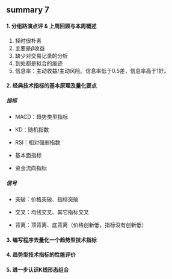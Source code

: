 ## summary 7

#### 1. 分组路演点评 & 上周回顾与本周概述

1. 择时很朴素
2. 主要是$\beta$收益
3. 缺少对交易记录的分析
4. 到处都是拟合的痕迹
5. 信息率：主动收益/主动风险。信息率低于0.5差，信息率高于1好。


#### 2. 经典技术指标的基本原理及量化要点

##### 指标	

* MACD：趋势类型指标

* KD：随机指数

* RSI：相对强弱指数

* 基本面指标

* 资金流向指标

##### 	信号
* 突破：价格突破、指标突破

* 交叉：均线交叉、其它指标交叉

* 背离：顶背离、底背离（价格创新低，指标没有创新低）

#### 3. 编写程序去量化一个趋势型技术指标

#### 4. 趋势型技术指标的性能评价

#### 5. 进一步认识K线形态组合